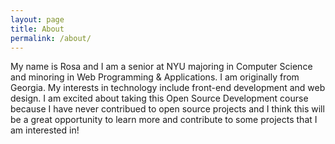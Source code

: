 ```yaml
---
layout: page
title: About
permalink: /about/
---
```

  
My name is Rosa and I am a senior at NYU majoring in Computer Science and minoring in Web Programming & Applications. I am originally from Georgia. My interests in technology include front-end development and web design. I am excited about taking this Open Source Development course because I have never contribued to open source projects and I think this will be a great opportunity to learn more and contribute to some projects that I am interested in!
 

